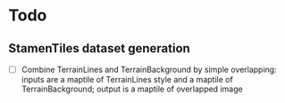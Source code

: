 # Todo
## StamenTiles dataset generation
- [ ] Combine TerrainLines and TerrainBackground by simple overlapping: inputs are a maptile of TerrainLines style and a maptile of TerrainBackground; output is a maptile of overlapped image

    
